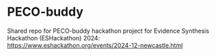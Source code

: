 # PECO-buddy
Shared repo for PECO-buddy hackathon project for Evidence Synthesis Hackathon (ESHackathon) 2024: https://www.eshackathon.org/events/2024-12-newcastle.html
